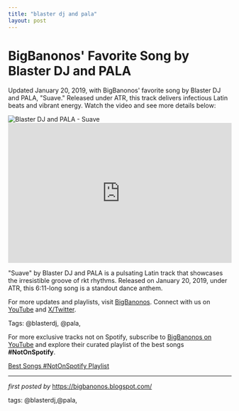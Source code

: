 ```yaml
---
title: "blaster dj and pala"
layout: post
---
```

<!-- Post Title -->
<h1 >BigBanonos' Favorite Song by Blaster DJ and PALA</h1> <!-- Introductory Text -->
<p >Updated January 20, 2019, with BigBanonos' favorite song by Blaster DJ and PALA, "Suave." Released under ATR, this track delivers infectious Latin beats and vibrant energy. Watch the video and see more details below:</p> <!-- Featured Image -->
<div > <img src="https://encrypted-tbn0.gstatic.com/images?q=tbn:ANd9GcRfRUol1rsJZ3PodWX_iWM89IuUPwghgOXRMQ&s" alt="Blaster DJ and PALA - Suave" />
</div> <!-- YouTube Video Embed -->
<div > <iframe width="100%" height="315" src="https://www.youtube.com/embed/-QL9hUc78mg" title="Muevelo (feat. Pala)" frameborder="0" allow="accelerometer; autoplay; clipboard-write; encrypted-media; gyroscope; picture-in-picture; web-share" referrerpolicy="strict-origin-when-cross-origin" allowfullscreen></iframe>
</div> <!-- Song Information -->
<div > <p>"Suave" by Blaster DJ and PALA is a pulsating Latin track that showcases the irresistible groove of rkt rhythms. Released on January 20, 2019, under ATR, this 6:11-long song is a standout dance anthem.</p>
</div> <!-- Footer Links -->
<div > <p>For more updates and playlists, visit <a href="https://bigbanonos.blogspot.com/" target="_blank">BigBanonos</a>. Connect with us on <a href="https://www.youtube.com/@BigBanonos" target="_blank">YouTube</a> and <a href="https://x.com/bigbanonos" target="_blank">X/Twitter</a>.</p>
</div> <!-- Tags -->
<p >Tags: @blasterdj, @pala,</p>


<!--Subscribe and Playlist Links-->
<div>
    <p>For more exclusive tracks not on Spotify, subscribe to <a href="https://www.youtube.com/@BigBanonos" target="_blank">BigBanonos on YouTube</a> and explore their curated playlist of the best songs <strong>#NotOnSpotify</strong>.</p>
    <p><a href="https://www.youtube.com/playlist?list=PLtuNtuTatqI0kFahUCbtbfenC_ET5O_tr" target="_blank">Best Songs #NotOnSpotify Playlist<br /></a></p></div>

<hr />

<p><em>first posted by</em> <a href="https://bigbanonos.blogspot.com/" rel="noopener" target="_new">https://bigbanonos.blogspot.com/</a></p>

<p>tags: @blasterdj,@pala,</p>
